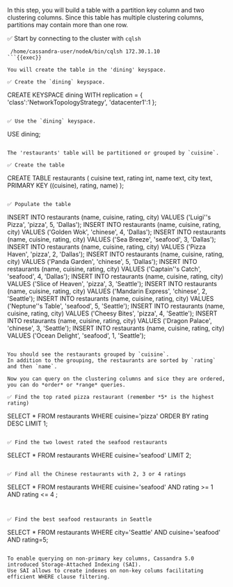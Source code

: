 In this step, you will build a table with a partition key column and two clustering columns.
Since this table has multiple clustering columns, partitions may contain more than one row.

✅ Start by connecting to the cluster with `cqlsh` 
```
 /home/cassandra-user/nodeA/bin/cqlsh 172.30.1.10
```{{exec}}

You will create the table in the 'dining' keyspace.

✅ Create the `dining` keyspace.
```
CREATE KEYSPACE dining WITH replication = {
  'class':'NetworkTopologyStrategy',
  'datacenter1':1
};
```{{exec}}

✅ Use the `dining` keyspace.
```
USE dining;
```{{exec}}

The 'restaurants' table will be partitioned or grouped by `cuisine`. 

✅ Create the table
```
CREATE TABLE restaurants (
  cuisine text,
  rating int,
  name text,
  city text,
  PRIMARY KEY ((cuisine), rating, name)
);
```{{exec}}

✅ Populate the table
```
INSERT INTO restaurants (name, cuisine, rating, city)
  VALUES ('Luigi''s Pizza', 'pizza', 5, 'Dallas');
INSERT INTO restaurants (name, cuisine, rating, city)
  VALUES ('Golden Wok', 'chinese', 4, 'Dallas');
INSERT INTO restaurants (name, cuisine, rating, city)
  VALUES ('Sea Breeze', 'seafood', 3, 'Dallas');
INSERT INTO restaurants (name, cuisine, rating, city)
  VALUES ('Pizza Haven', 'pizza', 2, 'Dallas');
INSERT INTO restaurants (name, cuisine, rating, city)
  VALUES ('Panda Garden', 'chinese', 5, 'Dallas');
INSERT INTO restaurants (name, cuisine, rating, city)
  VALUES ('Captain''s Catch', 'seafood', 4, 'Dallas');
INSERT INTO restaurants (name, cuisine, rating, city)
  VALUES ('Slice of Heaven', 'pizza', 3, 'Seattle');
INSERT INTO restaurants (name, cuisine, rating, city)
  VALUES ('Mandarin Express', 'chinese', 2, 'Seattle');
INSERT INTO restaurants (name, cuisine, rating, city)
  VALUES ('Neptune''s Table', 'seafood', 5, 'Seattle');
INSERT INTO restaurants (name, cuisine, rating, city)
  VALUES ('Cheesy Bites', 'pizza', 4, 'Seattle');
INSERT INTO restaurants (name, cuisine, rating, city)
  VALUES ('Dragon Palace', 'chinese', 3, 'Seattle');
INSERT INTO restaurants (name, cuisine, rating, city)
  VALUES ('Ocean Delight', 'seafood', 1, 'Seattle');
```{{exec}}

You should see the restaurants grouped by `cuisine`.
In addition to the grouping, the restaurants are sorted by `rating` and then `name`.

Now you can query on the clustering columns and sice they are ordered, you can do *order* or *range* queries.

✅ Find the top rated pizza restaurant (remember *5* is the highest rating)
```
SELECT * FROM restaurants WHERE cuisine='pizza' ORDER BY rating DESC LIMIT 1;
```{{exec}}

✅ Find the two lowest rated the seafood restaurants
```
SELECT * FROM restaurants WHERE cuisine='seafood' LIMIT 2;
```{{exec}}

✅ Find all the Chinese restaurants with 2, 3 or 4 ratings
```
SELECT * FROM restaurants WHERE cuisine='seafood' AND rating >= 1 AND rating <= 4 ;
```{{exec}}


✅ Find the best seafood restaurants in Seattle
```
SELECT * FROM restaurants WHERE city='Seattle' AND cuisine='seafood' AND rating=5;
```{{exec}}

To enable querying on non-primary key columns, Cassandra 5.0 introduced Storage-Attached Indexing (SAI). 
Use SAI allows to create indexes on non-key colums facilitating efficient WHERE clause filtering.